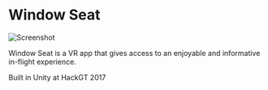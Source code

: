 # Window Seat

![Screenshot](https://i.imgur.com/1d6EAZX.png)

Window Seat is a VR app that gives access to an enjoyable and informative in-flight experience.

Built in Unity at HackGT 2017
